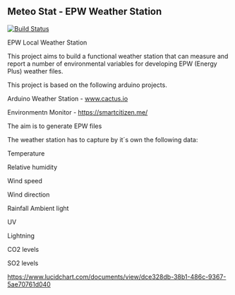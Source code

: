 ## Meteo Stat - EPW Weather Station

[![Build Status](https://travis-ci.org/joemccann/dillinger.svg?branch=master)](https://travis-ci.org/joemccann/dillinger)

EPW Local Weather Station

This project aims to build a functional weather station that can measure and report a number of environmental variables for developing EPW (Energy Plus) weather files.

This project is based on the following arduino projects.


Arduino Weather Station - www.cactus.io

Environmentn Monitor - https://smartcitizen.me/

The aim is to generate EPW files 

The weather station has to capture by it´s own the following data:

Temperature

Relative humidity

Wind speed

Wind direction

Rainfall
Ambient light

UV

Lightning

CO2 levels

SO2 levels


https://www.lucidchart.com/documents/view/dce328db-38b1-486c-9367-5ae70761d040

